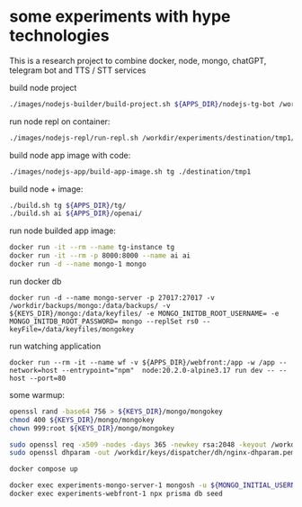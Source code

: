# some experiments with hype technologies

This is a research project to combine docker, node, mongo, chatGPT, telegram bot and TTS / STT services

build node project
```bash
./images/nodejs-builder/build-project.sh ${APPS_DIR}/nodejs-tg-bot /workdir/experiments/destination/tmp1
```

run node repl on container:
```bash
./images/nodejs-repl/run-repl.sh /workdir/experiments/destination/tmp1/
```

build node app image with code:
```bash
./images/nodejs-app/build-app-image.sh tg ./destination/tmp1
```

build node + image:
```bash
./build.sh tg ${APPS_DIR}/tg/
./build.sh ai ${APPS_DIR}/openai/
```

run node builded app image:
```bash
docker run -it --rm --name tg-instance tg
docker run -it --rm -p 8000:8000 --name ai ai
docker run -d --name mongo-1 mongo
```

run docker db
```
docker run -d --name mongo-server -p 27017:27017 -v /workdir/backups/mongo:/data/backups/ -v ${KEYS_DIR}/mongo:/data/keyfiles/ -e MONGO_INITDB_ROOT_USERNAME= -e MONGO_INITDB_ROOT_PASSWORD= mongo --replSet rs0 --keyFile=/data/keyfiles/mongokey
```

run watching application
```
docker run --rm -it --name wf -v ${APPS_DIR}/webfront:/app -w /app --network=host --entrypoint="npm"  node:20.2.0-alpine3.17 run dev -- --host --port=80
```

some warmup:
```bash
openssl rand -base64 756 > ${KEYS_DIR}/mongo/mongokey
chmod 400 ${KEYS_DIR}/mongo/mongokey
chown 999:root ${KEYS_DIR}/mongo/mongokey

sudo openssl req -x509 -nodes -days 365 -newkey rsa:2048 -keyout /workdir/keys/dispatcher/ssl/private/nginx-selfsigned.key -out /workdir/keys/dispatcher/ssl/certs/nginx-selfsigned.crt
sudo openssl dhparam -out /workdir/keys/dispatcher/dh/nginx-dhparam.pem 4096

docker compose up

docker exec experiments-mongo-server-1 mongosh -u ${MONGO_INITIAL_USERNAME} -p ${MONGO_INITIAL_PASSWORD} --port ${MONGO_PORT} --eval 'rs.initiate()'
docker exec experiments-webfront-1 npx prisma db seed
```
